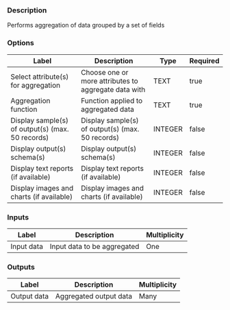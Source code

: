 ###  Description
Performs aggregation of data grouped by a set of fields
###  Options
| Label | Description | Type | Required |
|---|---|---|---|
| Select attribute(s) for aggregation | Choose one or more attributes to aggregate data with | TEXT | true |
| Aggregation function | Function applied to aggregated data | TEXT | true |
| Display sample(s) of output(s) (max. 50 records) | Display sample(s) of output(s) (max. 50 records) | INTEGER | false |
| Display output(s) schema(s) | Display output(s) schema(s) | INTEGER | false |
| Display text reports (if available) | Display text reports (if available) | INTEGER | false |
| Display images and charts (if available) | Display images and charts (if available) | INTEGER | false |
###  Inputs
| Label | Description | Multiplicity |
|---|---|---|
| Input data | Input data to be aggregated | One |
###  Outputs
| Label | Description | Multiplicity |
|---|---|---|
| Output data | Aggregated output data | Many |
